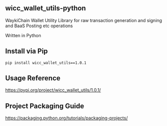 ## wicc_wallet_utils-python
WaykiChain Wallet Utility Library for raw transaction generation and signing and BaaS Posting etc operations

Written in Python

## Install via Pip
```
pip install wicc_wallet_utils==1.0.1
```

## Usage Reference
https://pypi.org/project/wicc_wallet_utils/1.0.1/

## Project Packaging Guide
https://packaging.python.org/tutorials/packaging-projects/
